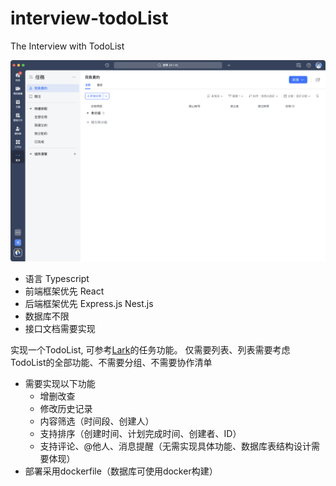 # interview-todoList
The Interview with TodoList

![](./WX20230319-183919@2x.png)

- 语言 Typescript
- 前端框架优先 React
- 后端框架优先 Express.js Nest.js
- 数据库不限
- 接口文档需要实现

实现一个TodoList, 可参考[Lark](https://www.larksuite.com/)的任务功能。
仅需要列表、列表需要考虑TodoList的全部功能、不需要分组、不需要协作清单
- 需要实现以下功能
  - 增删改查
  - 修改历史记录
  - 内容筛选（时间段、创建人）
  - 支持排序（创建时间、计划完成时间、创建者、ID）
  - 支持评论、@他人、消息提醒（无需实现具体功能、数据库表结构设计需要体现）
- 部署采用dockerfile（数据库可使用docker构建）
